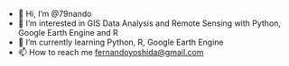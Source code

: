 - 👋 Hi, I’m @79nando
- 👀 I’m interested in GIS Data Analysis and Remote Sensing with Python, Google Earth Engine and R
- 🌱 I’m currently learning Python, R, Google Earth Engine
- 📫 How to reach me fernandoyoshida@gmail.com
<!---
79nando/79nando is a ✨ special ✨ repository because its `README.md` (this file) appears on your GitHub profile.
You can click the Preview link to take a look at your changes.
--->
